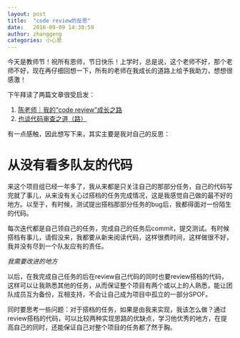 ```yaml
---
layout: post
title:  "code review的反思"
date:   2016-09-09 14:30:59
author: zhanggeng
categories: 小心思
---
```



今天是教师节！祝所有恩师，节日快乐！上学时，总是说，这个老师不好，那个老师不好，现在再仔细回想一下，所有的老师在我成长的道路上给予我助力，想想很感激！

下午拜读了两篇文章很受启发：

1. [陈老师｜我的“code review”成长之路](http://mp.weixin.qq.com/s?__biz=MjM5ODIzNDQ3Mw==&mid=2649966104&idx=1&sn=2e9a184beb676cb8687c0bed024fdd62&scene=21#wechat_redirect)
2. [也谈代码审查之道（路）](http://mp.weixin.qq.com/s?__biz=MjM5ODIzNDQ3Mw==&mid=2649966109&idx=1&sn=c4ca3f0a3e29eddf2037688d2a09ba16&scene=2&srcid=0910x9YNWOo2U2NAOnRI92Ip&from=timeline&isappinstalled=0#wechat_redirect)

有一点感触，因此想写下来，其实主要是我对自己的反思：


# 从没有看多队友的代码

来这个项目组已经一年多了，我从来都是只关注自己的那部分任务，自己的代码写完就了事儿，从来没有关心过搭档的任务完成情况，这是我感觉自己做的最不好的地方。以至于，有时候，测试提出搭档那部分任务的bug后，我都得面对一份陌生的代码。 

每次迭代都是自己领自己的任务，完成自己的任务后commit，提交测试。有时候搭档有事儿，请假没来，我都要从新来阅读代码，这样很费时间，这样做很不好，我并没有尽到一个队友应有的责任。

*我需要改进的地方*

以后，在我完成自己任务的后在review自己代码的同时也要review搭档的代码，这样可以让我熟悉其他的任务，从而保证整个项目有两个或以上的人熟悉，能让团队成员互为备份，互相支持，不会让自己成为项目中孤立的一部分SPOF。

同时要思考一些问题：对于搭档的任务，如果是由我来实现，我该怎么做？通过review搭档的代码，可以比较两种实现思路的优缺点，学习他优秀的地方，在提高自己的同时，还能保证自己对整个项目的任务都了然于胸。





